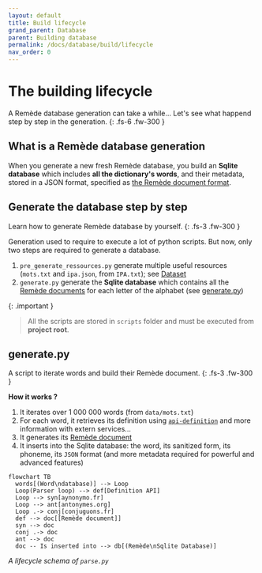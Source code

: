 ```yaml
---
layout: default
title: Build lifecycle
grand_parent: Database
parent: Building database
permalink: /docs/database/build/lifecycle
nav_order: 0
---
```


# The building lifecycle
A Remède database generation can take a while... Let's see what happend step by step in the generation. 
{: .fs-6 .fw-300 }

## What is a Remède database generation

When you generate a new fresh Remède database, you build an **Sqlite database** which includes **all the dictionary's words**, and their metadata, stored in a JSON format, specified as [the Remède document format](/docs/database/schema).

## Generate the database step by step
Learn how to generate Remède database by yourself.
{: .fs-3 .fw-300 }

Generation used to require to execute a lot of python scripts. But now, only two steps are required to generate a database.

1. `pre_generate_ressources.py` generate multiple useful resources (`mots.txt` and `ipa.json`, from `IPA.txt`); see [Dataset](https://docs.remede.camarm.fr/docs/database/dataset)
2. `generate.py` generate the **Sqlite database** which contains all the [Remède documents](https://docs.remede.camarm.fr/docs/database/schema) for each letter of the alphabet (see [generate.py](#generatepy))

{: .important }
> All the scripts are stored in `scripts` folder and must be executed from **project root**. 


## generate.py
A script to iterate words and build their Remède document.
{: .fs-3 .fw-300 }

**How it works ?**
1. It iterates over 1 000 000 words (from `data/mots.txt`)
2. For each word, it retrieves its definition using [`api-definition`](#api-définition) and more information with extern services...
3. It generates its [Remède document](https://docs.remede.camarm.fr/docs/database/schema)
4. It inserts into the Sqlite database: the word, its sanitized form, its phoneme, its `JSON` format (and more metadata required for powerful and advanced features)

```mermaid
flowchart TB
  words[(Word\ndatabase)] --> Loop
  Loop(Parser loop) --> def[Definition API]
  Loop --> syn[aynonymo.fr]
  Loop --> ant[antonymes.org]
  Loop .-> conj[conjuguons.fr]
  def --> doc[[Remède document]]
  syn --> doc
  conj .-> doc
  ant --> doc
  doc -- Is inserted into --> db[(Remède\nSqlite Database)]
```
_A lifecycle schema of `parse.py`_
